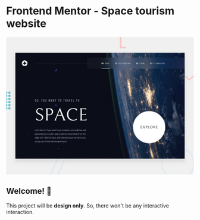 # Frontend Mentor - Space tourism website

![Design preview for the Space tourism website coding challenge](./preview.jpg)

## Welcome! 👋

This project will be **design only**. So, there won't be any interactive interaction.
